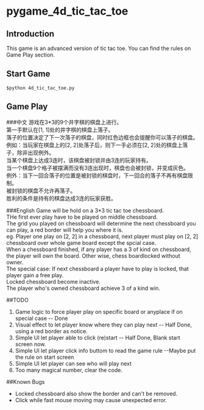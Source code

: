 # pygame_4d_tic_tac_toe

## Introduction

This game is an advanced version of tic tac toe. You can find the rules on Game Play section.

## Start Game
```shell
$python 4d_tic_tac_toe.py
```

## Game Play

###中文
游戏在3*3的9个井字棋的棋盘上进行。\
第一手默认在[1, 1]处的井字棋的棋盘上落子。\
落子的位置决定了下一次落子的棋盘，同时红色边框也会提醒你可以落子的棋盘。\
例如：当玩家在棋盘上的[2, 2]处落子后，则下一手必须在[2, 2]处的棋盘上落子，除非出现例外。\
当某个棋盘上达成3连时，该棋盘被封锁并由3连的玩家持有。\
当一个棋盘9个格子被摆满而没有3连出现时，棋盘也会被封锁，并变成灰色。\
例外：当下一回合落子的位置是被封锁的棋盘时，下一回合的落子不再有棋盘限制。\
被封锁的棋盘不允许再落子。\
胜利的条件是持有的棋盘达成3连的玩家获胜。

###English
Game will be hold on a 3*3 tic tac toe chessboard. \
THe first ever play have to be played on middle chessboard. \
The grid you played on chessboard will determine the next chessboard you can play, a red border will help you where it is. \
eg. Player one play on [2, 2] in a chessboard, next player must play on [2, 2] chessboard over whole game board except the spcial case. \
When a chessboard finished, if any player has a 3 of kind on chessboard, the player will own the board. Other wise, chess boardlocked without owner. \
The special case: If next chessboard a player have to play is locked, that player gain a free play. \
Locked chessboard become inactive. \
The player who's owned chessboard achieve 3 of a kind win.

##TODO
1. Game logic to force player play on specific board or anyplace if on special case -- Done
2. Visual effect to let player know where they can play next -- Half Done, using a red border as notice.
3. Simple UI let player able to click (re)start -- Half Done, Blank start screen now.
4. Simple UI let player click info buttom to read the game rule --Maybe put the rule on start screen
5. Simple UI let player can see who will play next
6. Too many magical number, clear the code.

##Known Bugs
* Locked chessboard also show the border and can't be removed. 
* Click while fast mouse moving may cause unexpected error.
